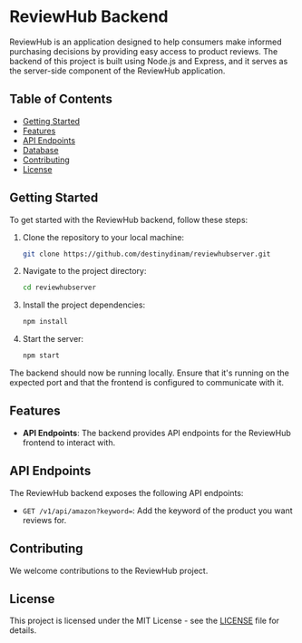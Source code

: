 # ReviewHub Backend

ReviewHub is an application designed to help consumers make informed purchasing decisions by providing easy access to product reviews. The backend of this project is built using Node.js and Express, and it serves as the server-side component of the ReviewHub application.

## Table of Contents

- [Getting Started](#getting-started)
- [Features](#features)
- [API Endpoints](#api-endpoints)
- [Database](#database)
- [Contributing](#contributing)
- [License](#license)

## Getting Started

To get started with the ReviewHub backend, follow these steps:

1. Clone the repository to your local machine:

   ```bash
   git clone https://github.com/destinydinam/reviewhubserver.git
   ```

2. Navigate to the project directory:

   ```bash
   cd reviewhubserver
   ```

3. Install the project dependencies:

   ```bash
   npm install
   ```

4. Start the server:

   ```bash
   npm start
   ```

The backend should now be running locally. Ensure that it's running on the expected port and that the frontend is configured to communicate with it.

## Features

- **API Endpoints**: The backend provides API endpoints for the ReviewHub frontend to interact with.

## API Endpoints

The ReviewHub backend exposes the following API endpoints:

- `GET /v1/api/amazon?keyword=`: Add the keyword of the product you want reviews for.

## Contributing

We welcome contributions to the ReviewHub project.

## License

This project is licensed under the MIT License - see the [LICENSE](LICENSE) file for details.
